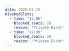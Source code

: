 ```yaml
---
date: 2025-01-15
blockedSlots:
  - time: "12:00"
    blocked_seats: 20
    reason: "Private Event"
  - time: "12:30"
    blocked_seats: 20
    reason: "Private Event"
---
```

